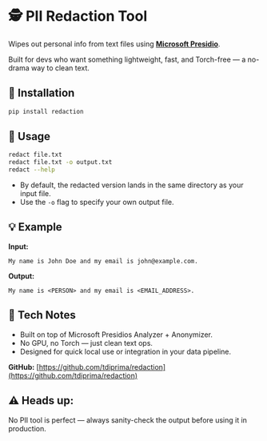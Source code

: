 # 🕵️ PII Redaction Tool

Wipes out personal info from text files using **[Microsoft Presidio](https://github.com/microsoft/presidio)**.

Built for devs who want something lightweight, fast, and Torch-free — a no-drama way to clean text.

## 🚀 Installation

```bash
pip install redaction
````

## 🧹 Usage

```bash
redact file.txt
redact file.txt -o output.txt
redact --help
```

* By default, the redacted version lands in the same directory as your input file.
* Use the `-o` flag to specify your own output file.

## 💡 Example

**Input:**

```
My name is John Doe and my email is john@example.com.
```

**Output:**

```
My name is <PERSON> and my email is <EMAIL_ADDRESS>.
```

## 🧠 Tech Notes

* Built on top of Microsoft Presidios Analyzer + Anonymizer.
* No GPU, no Torch — just clean text ops.
* Designed for quick local use or integration in your data pipeline.

**GitHub:** [https://github.com/tdiprima/redaction](https://github.com/tdiprima/redaction)

## ⚠️ Heads up:
No PII tool is perfect — always sanity-check the output before using it in production.
